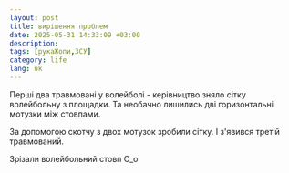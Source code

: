 ```yaml
---
layout: post
title: вирішення проблем
date: 2025-05-31 14:33:09 +03:00
description: 
tags: [рукаЖопи,ЗСУ]
category: life
lang: uk
---
```


Перші два травмовані у волейболі - керівництво зняло сітку волейбольну з площадки.
Та необачно лишились дві горизонтальні мотузки між стовпами.

За допомогою скотчу з двох мотузок зробили сітку.
І з'явився третій травмований.

Зрізали волейбольний стовп O_o
